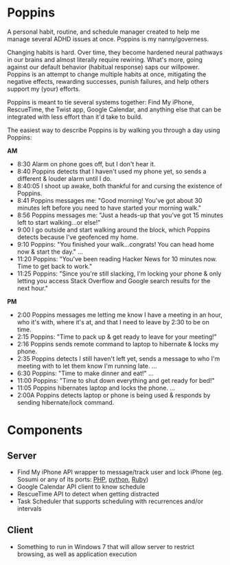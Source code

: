 Poppins
=======

A personal habit, routine, and schedule manager created to help me manage several ADHD issues at once. Poppins is my nanny/governess.

Changing habits is hard. 
Over time, they become hardened neural pathways in our brains and almost literally require rewiring. 
What's more, going against our default behavior (habitual response) saps our willpower.
Poppins is an attempt to change multiple habits at once, mitigating the negative effects, rewarding successes, punish failures, and help others support my (your) efforts.

Poppins is meant to tie several systems together: Find My iPhone, RescueTime, the Twist app, Google Calendar, and anything else that can be integrated with less effort than it'd take to build.

The easiest way to describe Poppins is by walking you through a day using Poppins:

**AM**
- 8:30     Alarm on phone goes off, but I don't hear it.
- 8:40     Poppins detects that I haven't used my phone yet, so sends a different & louder alarm until I do.
- 8:40:05  I shoot up awake, both thankful for and cursing the existence of Poppins.
- 8:41     Poppins messages me: "Good morning! You've got about 30 minutes left before you need to have started your morning walk."
- 8:56     Poppins messages me: "Just a heads-up that you've got 15 minutes left to start walking...or else!"
- 9:00     I go outside and start walking around the block, which Poppins detects because I've geofenced my home.
- 9:10     Poppins: "You finished your walk...congrats! You can head home now & start the day."
...
- 11:20    Poppins: "You've been reading Hacker News for 10 minutes now. Time to get back to work."
- 11:25    Poppins: "Since you're still slacking, I'm locking your phone & only letting you access Stack Overflow and Google search results for the next hour."

**PM**
- 2:00     Poppins messages me letting me know I have a meeting in an hour, who it's with, where it's at, and that I need to leave by 2:30 to be on time.
- 2:15     Poppins: "Time to pack up & get ready to leave for your meeting!" 
- 2:16     Poppins sends remote command to laptop to hibernate & locks my phone.
- 2:35     Poppins detects I still haven't left yet, sends a message to who I'm meeting with to let them know I'm running late.
...
- 6:30     Poppins: "Time to make dinner and eat!"
...
- 11:00    Poppins: "Time to shut down everything and get ready for bed!"
- 11:05    Poppins hibernates laptop and locks the phone.
...
- 2:00A    Poppins detects laptop or phone is being used & responds by sending hibernate/lock command.

# Components

## Server
- Find My iPhone API wrapper to message/track user and lock iPhone (eg. Sosumi or any of its ports: [PHP](https://github.com/tylerhall/sosumi/), [python](https://github.com/pearkes/findi/), [Ruby](https://github.com/hpop/rosumi))
- Google Calendar API client to know schedule
- RescueTime API to detect when getting distracted
- Task Scheduler that supports scheduling with recurrences and/or intervals

## Client
- Something to run in Windows 7 that will allow server to restrict browsing, as well as application execution
